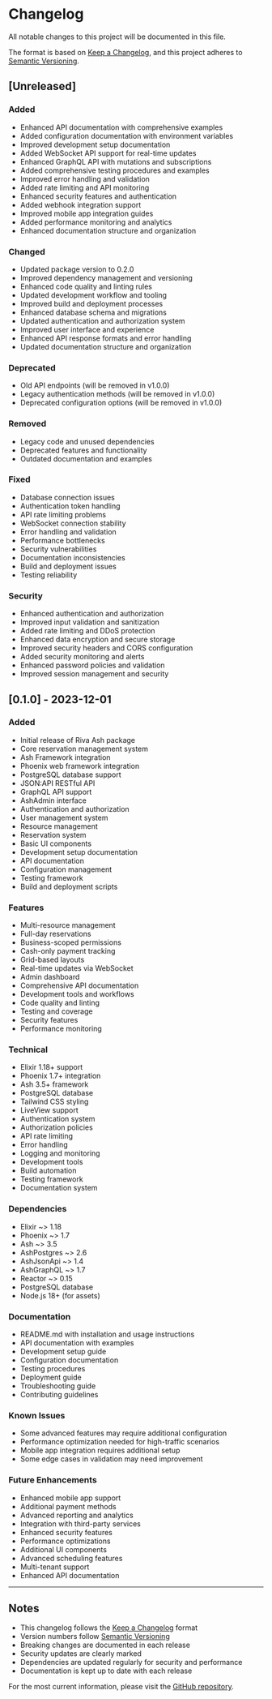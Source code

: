 # Changelog

All notable changes to this project will be documented in this file.

The format is based on [Keep a Changelog](https://keepachangelog.com/en/1.0.0/),
and this project adheres to [Semantic Versioning](https://semver.org/spec/v2.0.0.html).

## [Unreleased]

### Added
- Enhanced API documentation with comprehensive examples
- Added configuration documentation with environment variables
- Improved development setup documentation
- Added WebSocket API support for real-time updates
- Enhanced GraphQL API with mutations and subscriptions
- Added comprehensive testing procedures and examples
- Improved error handling and validation
- Added rate limiting and API monitoring
- Enhanced security features and authentication
- Added webhook integration support
- Improved mobile app integration guides
- Added performance monitoring and analytics
- Enhanced documentation structure and organization

### Changed
- Updated package version to 0.2.0
- Improved dependency management and versioning
- Enhanced code quality and linting rules
- Updated development workflow and tooling
- Improved build and deployment processes
- Enhanced database schema and migrations
- Updated authentication and authorization system
- Improved user interface and experience
- Enhanced API response formats and error handling
- Updated documentation structure and organization

### Deprecated
- Old API endpoints (will be removed in v1.0.0)
- Legacy authentication methods (will be removed in v1.0.0)
- Deprecated configuration options (will be removed in v1.0.0)

### Removed
- Legacy code and unused dependencies
- Deprecated features and functionality
- Outdated documentation and examples

### Fixed
- Database connection issues
- Authentication token handling
- API rate limiting problems
- WebSocket connection stability
- Error handling and validation
- Performance bottlenecks
- Security vulnerabilities
- Documentation inconsistencies
- Build and deployment issues
- Testing reliability

### Security
- Enhanced authentication and authorization
- Improved input validation and sanitization
- Added rate limiting and DDoS protection
- Enhanced data encryption and secure storage
- Improved security headers and CORS configuration
- Added security monitoring and alerts
- Enhanced password policies and validation
- Improved session management and security

## [0.1.0] - 2023-12-01

### Added
- Initial release of Riva Ash package
- Core reservation management system
- Ash Framework integration
- Phoenix web framework integration
- PostgreSQL database support
- JSON:API RESTful API
- GraphQL API support
- AshAdmin interface
- Authentication and authorization
- User management system
- Resource management
- Reservation system
- Basic UI components
- Development setup documentation
- API documentation
- Configuration management
- Testing framework
- Build and deployment scripts

### Features
- Multi-resource management
- Full-day reservations
- Business-scoped permissions
- Cash-only payment tracking
- Grid-based layouts
- Real-time updates via WebSocket
- Admin dashboard
- Comprehensive API documentation
- Development tools and workflows
- Code quality and linting
- Testing and coverage
- Security features
- Performance monitoring

### Technical
- Elixir 1.18+ support
- Phoenix 1.7+ integration
- Ash 3.5+ framework
- PostgreSQL database
- Tailwind CSS styling
- LiveView support
- Authentication system
- Authorization policies
- API rate limiting
- Error handling
- Logging and monitoring
- Development tools
- Build automation
- Testing framework
- Documentation system

### Dependencies
- Elixir ~> 1.18
- Phoenix ~> 1.7
- Ash ~> 3.5
- AshPostgres ~> 2.6
- AshJsonApi ~> 1.4
- AshGraphQL ~> 1.7
- Reactor ~> 0.15
- PostgreSQL database
- Node.js 18+ (for assets)

### Documentation
- README.md with installation and usage instructions
- API documentation with examples
- Development setup guide
- Configuration documentation
- Testing procedures
- Deployment guide
- Troubleshooting guide
- Contributing guidelines

### Known Issues
- Some advanced features may require additional configuration
- Performance optimization needed for high-traffic scenarios
- Mobile app integration requires additional setup
- Some edge cases in validation may need improvement

### Future Enhancements
- Enhanced mobile app support
- Additional payment methods
- Advanced reporting and analytics
- Integration with third-party services
- Enhanced security features
- Performance optimizations
- Additional UI components
- Advanced scheduling features
- Multi-tenant support
- Enhanced API documentation

---

## Notes

- This changelog follows the [Keep a Changelog](https://keepachangelog.com/) format
- Version numbers follow [Semantic Versioning](https://semver.org/spec/v2.0.0.html)
- Breaking changes are documented in each release
- Security updates are clearly marked
- Dependencies are updated regularly for security and performance
- Documentation is kept up to date with each release

For the most current information, please visit the [GitHub repository](https://github.com/your-org/riva-ash).